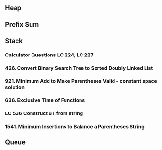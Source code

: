 ## Heap

## Prefix Sum

## Stack
### Calculator Questions LC 224, LC 227
### 426. Convert Binary Search Tree to Sorted Doubly Linked List

### 921. Minimum Add to Make Parentheses Valid - constant space solution
### 636. Exclusive Time of Functions
### LC 536 Construct BT from string
### 1541. Minimum Insertions to Balance a Parentheses String


## Queue

